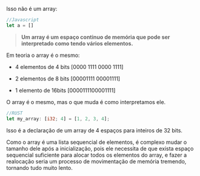 Isso não é um array:
```javascript
//Javascript
let a = []
```

>**Um array é um espaço continuo de memória que pode ser interpretado como tendo vários elementos.**

Em teoria o array é o mesmo:

- 4 elementos de 4 bits
[0000 1111 0000 1111]

- 2 elementos de 8 bits
[00001111 00001111]

- 1 elemento de 16bits
[0000111100001111]

O array é o mesmo, mas o que muda é como interpretamos ele.

``` Rust
//RUST
let my_array: [i32; 4] = [1, 2, 3, 4];
```
Isso é a declaração de um array de 4 espaços para inteiros de 32 bits.

Como o array é uma lista sequencial de elementos, é complexo mudar o tamanho dele após a inicialização, pois ele necessita de que exista espaço sequencial suficiente para alocar todos os elementos do array, e fazer a realocação seria um processo de movimentação de memória tremendo, tornando tudo muito lento.
